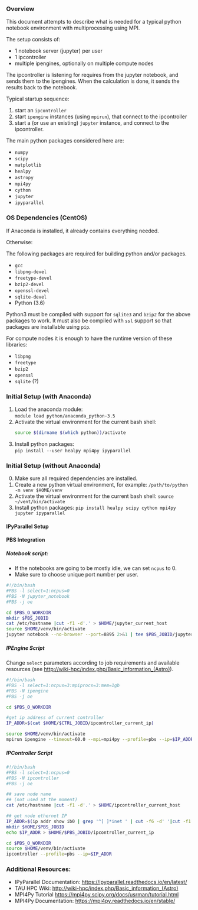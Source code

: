 ### Overview
This document attempts to describe what is needed for a typical python notebook environment with multiprocessing using MPI.

The setup consists of:
- 1 notebook server (jupyter) per user
- 1 ipcontroller
- multiple ipengines, optionally on multiple compute nodes

The ipcontroller is listening for requires from the jupyter notebook, and sends them to the ipengines.
When the calculation is done, it sends the results back to the notebook.

Typical startup sequence:

1. start an `ipcontroller`
2. start `ipengine` instances (using `mpirun`), that connect to the ipcontroller
3. start a (or use an existing) `jupyter` instance, and connect to the ipcontroller.


The main python packages considered here are:
- `numpy`
- `scipy`
- `matplotlib`
- `healpy`
- `astropy`
- `mpi4py`
- `cython`
- `jupyter`
- `ipyparallel`


### OS Dependencies (CentOS)
If Anaconda is installed, it already contains everything needed.

Otherwise:

The following packages are required for building python and/or packages.
- `gcc`
- `libpng-devel`
- `freetype-devel`
- `bzip2-devel`
- `openssl-devel`
- `sqlite-devel`
- Python (3.6)

Python3 must be compiled with support for `sqlite3` and `bzip2` for the above packages to work.
It must also be compiled with `ssl` support so that packages are installable using `pip`.

For compute nodes it is enough to have the runtime version of these libraries:
- `libpng`
- `freetype`
- `bzip2`
- `openssl`
- `sqlite` (?)

### Initial Setup (with Anaconda)
1. Load the anaconda module:  
   `module load python/anaconda_python-3.5`
2. Activate the virtual environment for the current bash shell:
   ```bash
   source $(dirname $(which python))/activate
   ```
3. Install python packages:  
   `pip install --user healpy mpi4py ipyparallel`

### Initial Setup (without Anaconda)

0. Make sure all required dependencies are installed.
1. Create a new python virtual environment, for example:
  `/path/to/python -m venv $HOME/venv`
2. Activate the virtual environment for the current bash shell:
  `source ~/vent/bin/activate`
3. Install python packages:
  `pip install healpy scipy cython mpi4py jupyter ipyparallel`
  
#### IPyParallel Setup

#### PBS Integration

##### Notebook script:

* If the notebooks are going to be mostly idle, we can set `ncpus` to 0.
* Make sure to choose unique port number per user.

```bash
#!/bin/bash
#PBS -l select=1:ncpus=0
#PBS -N jupyter_notebook
#PBS -j oe

cd $PBS_O_WORKDIR
mkdir $PBS_JOBID
cat /etc/hostname |cut -f1 -d'.' > $HOME/jupyter_current_host
source $HOME/venv/bin/activate
jupyter notebook --no-browser --port=8895 2>&1 | tee $PBS_JOBID/jupyter_output
```

##### IPEngine Script

Change `select` parameters according to job requirements and available resources (see <http://wiki-hpc/index.php/Basic_information_(Astro)>).

```bash
#!/bin/bash
#PBS -l select=1:ncpus=3:mpiprocs=3:mem=1gb
#PBS -N ipengine
#PBS -j oe

cd $PBS_O_WORKDIR

#get ip address of current controller
IP_ADDR=$(cat $HOME/$CTRL_JOBID/ipcontroller_current_ip)

source $HOME/venv/bin/activate
mpirun ipengine --timeout=60.0 --mpi=mpi4py --profile=pbs --ip=$IP_ADDR
```

##### IPController Script

```bash
#!/bin/bash
#PBS -l select=1:ncpus=0
#PBS -N ipcontroller
#PBS -j oe

## save node name
## (not used at the moment)
cat /etc/hostname |cut -f1 -d'.' > $HOME/ipcontroller_current_host

## get node ethernet IP
IP_ADDR=$(ip addr show ib0 | grep '^[ ]*inet ' | cut -f6 -d' '|cut -f1 -d'/')
mkdir $HOME/$PBS_JOBID
echo $IP_ADDR > $HOME/$PBS_JOBID/ipcontroller_current_ip

cd $PBS_O_WORKDIR
source $HOME/venv/bin/activate
ipcontroller --profile=pbs --ip=$IP_ADDR
```

### Additional Resources:
* IPyParallel Documentation: <https://ipyparallel.readthedocs.io/en/latest/>
* TAU HPC Wiki: <http://wiki-hpc/index.php/Basic_information_(Astro)>
* MPI4Py Tutorial <https://mpi4py.scipy.org/docs/usrman/tutorial.html>
* MPI4Py Documentation: <https://mpi4py.readthedocs.io/en/stable/>
